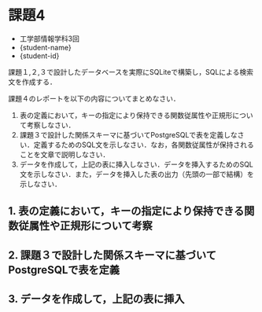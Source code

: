 # 課題4

- 工学部情報学科3回
- {student-name}
- {student-id}

課題１,２,３で設計したデータベースを実際にSQLiteで構築し，SQLによる検索文を作成する．

課題４のレポートを以下の内容についてまとめなさい．

1. 表の定義において，キーの指定により保持できる関数従属性や正規形について考察しなさい．
2. 課題３で設計した関係スキーマに基づいてPostgreSQLで表を定義しなさい．定義するためのSQL文を示しなさい．なお，各関数従属性が保持されることを文章で説明しなさい．
3. データを作成して，上記の表に挿入しなさい．データを挿入するためのSQL文を示しなさい．また，データを挿入した表の出力（先頭の一部で結構）を示しなさい．

## 1. 表の定義において，キーの指定により保持できる関数従属性や正規形について考察

## 2. 課題３で設計した関係スキーマに基づいてPostgreSQLで表を定義

## 3. データを作成して，上記の表に挿入

